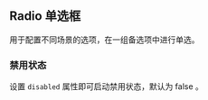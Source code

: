 <div class="demo-header">
<p class="overviewicon">
  <span class="wapi-form-radioboxgroup"/>
</p>

## Radio 单选框

<nova-uxlink widget-name="Selectgroup"></nova-uxlink>

用于配置不同场景的选项，在一组备选项中进行单选。

</div>

### 禁用状态

设置 `disabled` 属性即可启动禁用状态，默认为 false 。

<demo-editor-mobilefirst link="radio/dynamic-disable.vue"></demo-editor-mobilefirst>

<br />
